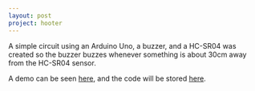 ```yaml
---
layout: post
project: hooter
---
```


A simple circuit using an Arduino Uno, a buzzer, and a HC-SR04 was created so the buzzer buzzes whenever something is about 30cm away from the HC-SR04 sensor.

A demo can be seen [here](https://www.instagram.com/p/CtA3pzkAzKq/), and the code will be stored [here](https://github.com/PhysicsUofRAUI/hooting_owl).
